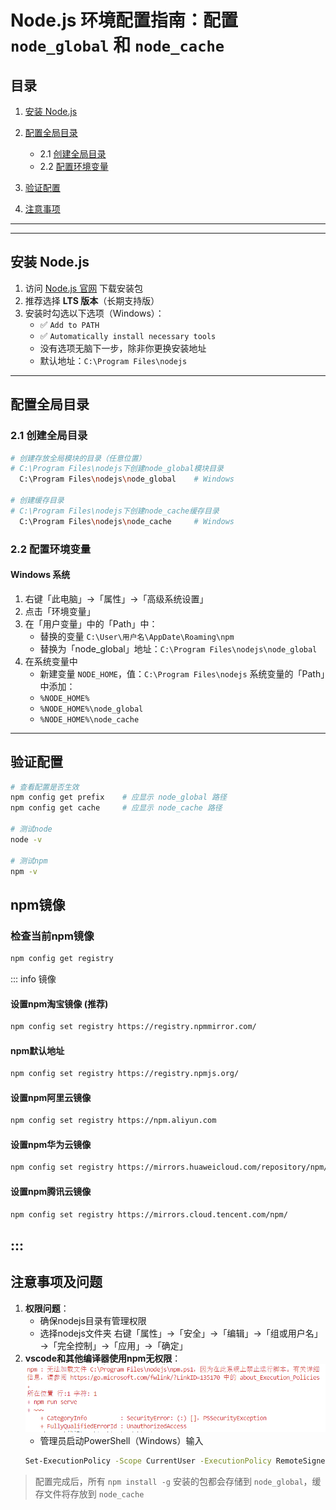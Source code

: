 # Node.js 环境配置指南：配置 `node_global` 和 `node_cache`

## 目录
1. [安装 Node.js](#安装-nodejs)
2. [配置全局目录](#配置全局目录)
   - 2.1 [创建全局目录](#_2-1-创建全局目录)
   - 2.2 [配置环境变量](#_2-2-配置环境变量)

3. [验证配置](#验证配置)
4. [注意事项](#注意事项)

---

---

## 安装 Node.js
1. 访问 [Node.js 官网](https://nodejs.org/) 下载安装包
2. 推荐选择 **LTS 版本**（长期支持版）
3. 安装时勾选以下选项（Windows）：
   - ✅ `Add to PATH`
   - ✅ `Automatically install necessary tools`
   - 没有选项无脑下一步，除非你更换安装地址
   - 默认地址：`C:\Program Files\nodejs`

---

## 配置全局目录

### 2.1 创建全局目录

```bash
# 创建存放全局模块的目录（任意位置）
# C:\Program Files\nodejs下创建node_global模块目录
  C:\Program Files\nodejs\node_global    # Windows

# 创建缓存目录
# C:\Program Files\nodejs下创建node_cache缓存目录
  C:\Program Files\nodejs\node_cache     # Windows
```

### 2.2 配置环境变量

#### Windows 系统
1. 右键「此电脑」→「属性」→「高级系统设置」
2. 点击「环境变量」
3. 在「用户变量」中的「Path」中：
   - 替换的变量 `C:\User\用户名\AppDate\Roaming\npm`
   - 替换为「node_global」地址：`C:\Program Files\nodejs\node_global`
4. 在系统变量中
   - 新建变量 `NODE_HOME`，值：`C:\Program Files\nodejs`
   系统变量的「Path」中添加：
   - `%NODE_HOME%`
   - `%NODE_HOME%\node_global`
   - `%NODE_HOME%\node_cache`
---

## 验证配置
```bash
# 查看配置是否生效
npm config get prefix    # 应显示 node_global 路径
npm config get cache     # 应显示 node_cache 路径

# 测试node
node -v

# 测试npm
npm -v
```

## npm镜像

   ### 检查当前npm镜像
   ```bash
   npm config get registry
   ```
   
   ::: info 镜像
   #### 设置npm淘宝镜像 (推荐)
   ```bash
   npm config set registry https://registry.npmmirror.com/
   ```

   #### npm默认地址
   ```bash
   npm config set registry https://registry.npmjs.org/
   ```

   #### 设置npm阿里云镜像
   ```bash
   npm config set registry https://npm.aliyun.com
   ```

   #### 设置npm华为云镜像
   ```bash
   npm config set registry https://mirrors.huaweicloud.com/repository/npm/
   ```

   #### 设置npm腾讯云镜像
   ```bash
   npm config set registry https://mirrors.cloud.tencent.com/npm/
   ```

   :::
---

## 注意事项及问题
1. **权限问题**：
   - 确保nodejs目录有管理权限
   - 选择nodejs文件夹 右键「属性」→「安全」→「编辑」→「组或用户名」→「完全控制」→「应用」→「确定」
2. **vscode和其他编译器使用npm无权限**：
   ![warning](../Nodejs/images/npm错误.png)
   - 管理员启动PowerShell（Windows）输入
   ```bash
   Set-ExecutionPolicy -Scope CurrentUser -ExecutionPolicy RemoteSigned
   ```
> 配置完成后，所有 `npm install -g` 安装的包都会存储到 `node_global`，缓存文件将存放到 `node_cache`